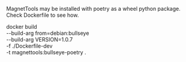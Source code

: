 MagnetTools may be installed with poetry as a wheel python package.
Check Dockerfile to see how.



docker build \
  --build-arg from=debian:bullseye \
  --build-arg VERSION=1.0.7  \
  -f ./Dockerfile-dev \
  -t magnettools:bullseye-poetry .